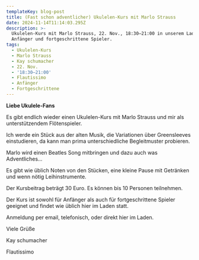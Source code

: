 ```yaml
---
templateKey: blog-post
title: (Fast schon adventlicher) Ukulelen-Kurs mit Marlo Strauss
date: 2024-11-14T11:14:03.295Z
description: >-
  Ukulelen-Kurs mit Marlo Strauss, 22. Nov., 18:30–21:00 in unserem Laden, für
  Anfänger und fortgeschrittene Spieler.
tags:
  - Ukulelen-Kurs
  - Marlo Strauss
  - Kay schumacher
  - 22. Nov.
  - '18:30–21:00'
  - Flautissimo
  - Anfänger
  - Fortgeschrittene
---
```

**Liebe Ukulele-Fans**

Es gibt endlich wieder einen Ukulelen-Kurs mit Marlo Strauss und mir als unterstützendem Flötenspieler.

Ich werde ein Stück aus der alten Musik, die Variationen über Greensleeves einstudieren, da kann man prima  unterschiedliche  Begleitmuster probieren.

Marlo wird einen Beatles Song mitbringen und dazu auch was Adventliches...

Es gibt wie üblich Noten von den Stücken, eine  kleine Pause mit Getränken und  wenn nötig Leihinstrumente. 

Der Kursbeitrag beträgt 30 Euro. Es können bis 10 Personen teilnehmen.

Der Kurs ist sowohl für Anfänger als auch für fortgeschrittene Spieler geeignet und findet wie üblich hier im Laden statt.



Anmeldung per email, telefonisch, oder direkt hier im Laden.



Viele Grüße

Kay schumacher

Flautissimo
